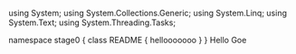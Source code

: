 ﻿using System;
using System.Collections.Generic;
using System.Linq;
using System.Text;
using System.Threading.Tasks;

namespace stage0
{
    class README
    {
    hellooooooo
    }
}
Hello Goe